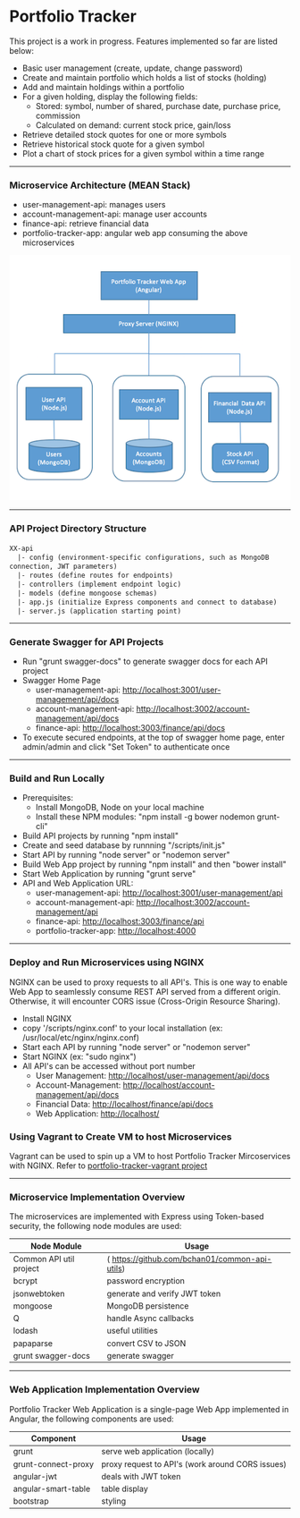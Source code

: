 # Portfolio Tracker

This project is a work in progress. Features implemented so far are listed below:

* Basic user management (create, update, change password)
* Create and maintain portfolio which holds a list of stocks (holding)
* Add and maintain holdings within a portfolio
* For a given holding, display the following fields: 
  * Stored: symbol, number of shared, purchase date, purchase price, commission
  * Calculated on demand: current stock price, gain/loss
* Retrieve detailed stock quotes for one or more symbols
* Retrieve historical stock quote for a given symbol
* Plot a chart of stock prices for a given symbol within a time range

---------------------------------------
### Microservice Architecture (MEAN Stack) ###

* user-management-api: manages users
* account-management-api: manage user accounts
* finance-api: retrieve financial data
* portfolio-tracker-app: angular web app consuming the above microservices

![Swagger Docs](docs/architecture.png)

---------------------------------------
### API Project Directory Structure ###
    XX-api
      |- config (environment-specific configurations, such as MongoDB connection, JWT parameters)
      |- routes (define routes for endpoints)
      |- controllers (implement endpoint logic)
      |- models (define mongoose schemas)
      |- app.js (initialize Express components and connect to database)
      |- server.js (application starting point)

---------------------------------------
### Generate Swagger for API Projects ###
* Run "grunt swagger-docs" to generate swagger docs for each API project
* Swagger Home Page
  * user-management-api: [http://localhost:3001/user-management/api/docs](http://localhost:3001/user-management/api/docs)
  * account-management-api: [http://localhost:3002/account-management/api/docs](http://localhost:3002/account-management/api/docs)
  * finance-api: [http://localhost:3003/finance/api/docs](http://localhost:3003/finance/api/docs)
* To execute secured endpoints, at the top of swagger home page, enter admin/admin and click "Set Token" to authenticate once

---------------------------------------
### Build and Run Locally ###
* Prerequisites: 
  * Install MongoDB, Node on your local machine
  * Install these NPM modules:  "npm install -g bower nodemon grunt-cli"
* Build API projects by running "npm install"
* Create and seed database by runnning "/scripts/init.js"
* Start API by running "node server" or "nodemon server"
* Build Web App project by running "npm install" and then "bower install"
* Start Web Application by running "grunt serve"
* API and Web Application URL: 
  * user-management-api: [http://localhost:3001/user-management/api](http://localhost:3001/user-management/api)
  * account-management-api: [http://localhost:3002/account-management/api](http://localhost:3002/account-management/api)
  * finance-api: [http://localhost:3003/finance/api](http://localhost:3003/finance/api)
  * portfolio-tracker-app: [http://localhost:4000](http://localhost:4000)

---------------------------------------
### Deploy and Run Microservices using NGINX ###
NGINX can be used to proxy requests to all API's. This is one way to enable Web App to seamlessly consume REST API served from a different origin. 
Otherwise, it will encounter CORS issue (Cross-Origin Resource Sharing). 

* Install NGINX
* copy '/scripts/nginx.conf' to your local installation (ex: /usr/local/etc/nginx/nginx.conf)
* Start each API by running "node server" or "nodemon server"
* Start NGINX (ex: "sudo nginx")
* All API's can be accessed without port number
  * User Management: [http://localhost/user-management/api/docs](http://localhost/user-management/api/docs)
  * Account-Management: [http://localhost/account-management/api/docs](http://localhost/account-management/api/docs)
  * Financial Data: [http://localhost/finance/api/docs](http://localhost/finance/api/docs)
  * Web Application: [http://localhost/](http://localhost)
  
### Using Vagrant to Create VM to host Microservices ###
Vagrant can be used to spin up a VM to host Portfolio Tracker Mircoservices with NGINX. Refer to [portfolio-tracker-vagrant project](https://github.com/bchan01/portfolio-tracker-vagrant)

---------------------------------------
### Microservice Implementation Overview ###
The microservices are implemented with Express using Token-based security, the following node modules are used:

Node Module  | Usage
------------- | -------------
Common API util project | ( https://github.com/bchan01/common-api-utils)
bcrypt  | password encryption
jsonwebtoken  | generate and verify JWT token
mongoose | MongoDB persistence
Q | handle Async callbacks
lodash | useful utilities
papaparse | convert CSV to JSON
grunt swagger-docs | generate swagger

---------------------------------------
### Web Application Implementation Overview ###
Portfolio Tracker Web Application is a single-page Web App implemented in Angular, the following components are used:

Component | Usage
------------- | -------------
grunt | serve web application (locally)
grunt-connect-proxy | proxy request to API's (work around CORS issues)
angular-jwt  | deals with JWT token
angular-smart-table | table display
bootstrap | styling

